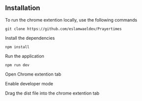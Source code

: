## Installation

To run the chrome extention locally, use the following commands

`git clone https://github.com/eslamwaeldev/Prayertimes`

Install the dependencies

`npm install`

Run the application

`npm run dev`

Open Chrome extention tab 

Enable developer mode

Drag the dist file into the chrome extention tab

## 
